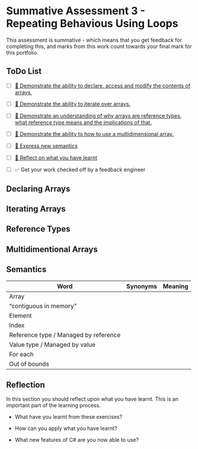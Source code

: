 # Summative Assessment 3 - Repeating Behavious Using Loops

This assessment is summative - which means that you get feedback for completing this, and marks from this work count towards your final mark for this portfolio.

## ToDo List

- [ ] [:key: Demonstrate the ability to declare, access and modify the contents of arrays.](#declaring-arrays)
- [ ] [:key: Demonstrate the ability to iterate over arrays.](#iterating-arrays)
- [ ] [:key: Demonstrate an understanding of why arrays are reference types, what reference type means and the implications of that.](#reference-types)
- [ ] [:key: Demonstrate the ability to how to use a multidimensional array.](#multidimentional-arrays)

- [ ] [:speech_balloon: Express new semantics](#semantics)
- [ ] [:thought_balloon: Reflect on what you have learnt](#reflection)

- [ ] :white_check_mark: Get your work checked off by a feedback engineer

## Declaring Arrays
## Iterating Arrays
## Reference Types
## Multidimentional Arrays

## Semantics

| Word | Synonyms | Meaning |
|---|---|---|
|Array| | |
|“contiguous in memory”| | |
|Element| | |
|Index| | |
|Reference type / Managed by reference| | |
|Value type / Managed by value| | |
|For each| | |
|Out of bounds| | |

## Reflection

In this section you should reflect upon what you have learnt. This is an important part of the learning process.
- What have you learnt from these exercises?



- How can you apply what you have learnt?



- What new features of C# are you now able to use?

